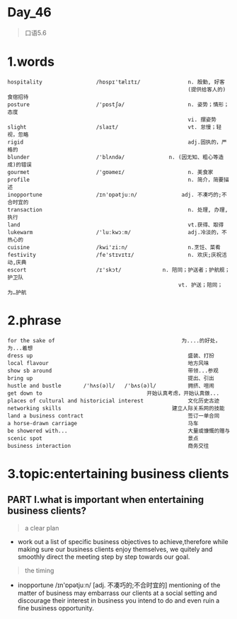 # Day_46
> 口语5.6

# 1.words
    hospitality                 /hɒspɪ'tælɪtɪ/               n. 殷勤, 好客
                                                             (提供给客人的)食宿招待
    posture                     /'pɒstʃə/                    n. 姿势；情形；态度
                                                             vi. 摆姿势
    slight                      /slaɪt/                      vt. 怠慢；轻视，忽略
    rigid                                                    adj.固执的，严格的
    blunder                     /'blʌndə/              n. (因无知、粗心等造成)的错误
    gourmet                     /'gʊəmeɪ/                    n. 美食家
    profile                                                  n. 简介，简要描述
    inopportune                 /ɪn'ɒpətjuːn/              adj. 不凑巧的;不合时宜的
    transaction                                              n. 处理, 办理, 执行
    land                                                     vt.获得、取得
    lukewarm                    /'luːkwɔːm/                  adj.冷淡的，不热心的
    cuisine                     /kwi'zi:n/                   n.烹饪、菜肴
    festivity                   /fe'stɪvɪtɪ/                 n. 欢庆;庆祝活动,庆典
    escort                      /ɪ'skɔt/             n. 陪同；护送者；护航舰；护卫队
                                                          vt. 护送；陪同；为…护航

# 2.phrase
    for the sake of                                        为....的好处，为...着想
    dress up                                                 盛装、打扮
    local flavour                                            地方风味
    show sb around                                           带领...参观
    bring up                                                 提出、引出
    hustle and bustle       /'hʌs(ə)l/   /'bʌs(ə)l/          拥挤、喧闹
    get down to                                 开始认真考虑，开始认真做... 
    places of cultural and historicial interest              文化历史古迹
    networking skills                                   建立人际关系网的技能  
    land a business contract                                 签订一单合同
    a horse-drawn carriage                                   马车
    be showered with...                                      大量或慷慨的赠与
    scenic spot                                              景点
    business interaction                                     商务交往

# 3.topic:entertaining business clients
## PART I.what is important when entertaining business clients?
> a clear plan
- work out a list of specific business objectives to achieve,therefore
while 
making 
sure 
our
business
clients 
enjoy 
themselves,
we quitely
and 
smoothly
direct 
the 
meeting 
step by
step
towards
our goal.

> the timing
- inopportune /ɪn'ɒpətjuːn/ [adj. 不凑巧的;不合时宜的] mentioning 
of the 
matter of 
business
may embarrass
our clients 
at a 
social 
setting
and 
discourage 
their 
interest 
in business
you intend
to do 
and 
even
ruin 
a fine
business
opportunity.





